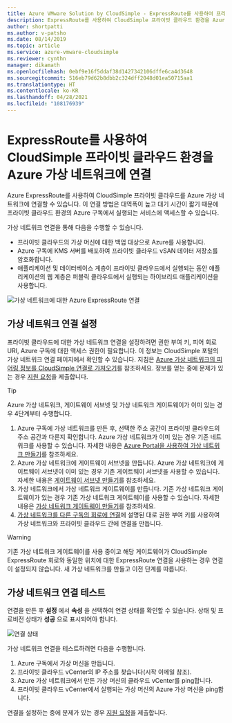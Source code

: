 ```yaml
---
title: Azure VMware Solution by CloudSimple - ExpressRoute를 사용하여 프라이빗 클라우드를 Azure 네트워크에 연결
description: ExpressRoute를 사용하여 CloudSimple 프라이빗 클라우드 환경을 Azure 가상 네트워크에 연결하는 방법 설명
author: shortpatti
ms.author: v-patsho
ms.date: 08/14/2019
ms.topic: article
ms.service: azure-vmware-cloudsimple
ms.reviewer: cynthn
manager: dikamath
ms.openlocfilehash: 0ebf9e16f5ddaf38d1427342106dffe6ca4d3648
ms.sourcegitcommit: 516eb79d62b8dbb2c324dff2048d01ea50715aa1
ms.translationtype: HT
ms.contentlocale: ko-KR
ms.lasthandoff: 04/28/2021
ms.locfileid: "108176939"
---
```

# <a name="connect-your-cloudsimple-private-cloud-environment-to-the-azure-virtual-network-using-expressroute"></a>ExpressRoute를 사용하여 CloudSimple 프라이빗 클라우드 환경을 Azure 가상 네트워크에 연결

Azure ExpressRoute를 사용하여 CloudSimple 프라이빗 클라우드를 Azure 가상 네트워크에 연결할 수 있습니다.  이 연결 방법은 대역폭이 높고 대기 시간이 짧기 때문에 프라이빗 클라우드 환경의 Azure 구독에서 실행되는 서비스에 액세스할 수 있습니다.

가상 네트워크 연결을 통해 다음을 수행할 수 있습니다.

* 프라이빗 클라우드의 가상 머신에 대한 백업 대상으로 Azure를 사용합니다.
* Azure 구독에 KMS 서버를 배포하여 프라이빗 클라우드 vSAN 데이터 저장소를 암호화합니다.
* 애플리케이션 및 데이터베이스 계층이 프라이빗 클라우드에서 실행되는 동안 애플리케이션의 웹 계층은 퍼블릭 클라우드에서 실행되는 하이브리드 애플리케이션을 사용합니다.

![가상 네트워크에 대한 Azure ExpressRoute 연결](media/cloudsimple-azure-network-connection.png)

## <a name="set-up-a-virtual-network-connection"></a>가상 네트워크 연결 설정

프라이빗 클라우드에 대한 가상 네트워크 연결을 설정하려면 권한 부여 키, 피어 회로 URI, Azure 구독에 대한 액세스 권한이 필요합니다. 이 정보는 CloudSimple 포털의 가상 네트워크 연결 페이지에서 확인할 수 있습니다. 지침은 [Azure 가상 네트워크의 피어링 정보를 CloudSimple 연결로 가져오기](virtual-network-connection.md)를 참조하세요. 정보를 얻는 중에 문제가 있는 경우 <a href="https://portal.azure.com/#blade/Microsoft_Azure_Support/HelpAndSupportBlade/newsupportrequest" target="_blank">지원 요청</a>을 제출합니다.

> [!TIP]
> Azure 가상 네트워크, 게이트웨이 서브넷 및 가상 네트워크 게이트웨이가 이미 있는 경우 4단계부터 수행합니다.

1. Azure 구독에 가상 네트워크를 만든 후, 선택한 주소 공간이 프라이빗 클라우드의 주소 공간과 다른지 확인합니다.  Azure 가상 네트워크가 이미 있는 경우 기존 네트워크를 사용할 수 있습니다.  자세한 내용은 [Azure Portal을 사용하여 가상 네트워크 만들기](../virtual-network/quick-create-portal.md)를 참조하세요.
2. Azure 가상 네트워크에 게이트웨이 서브넷을 만듭니다.  Azure 가상 네트워크에 게이트웨이 서브넷이 이미 있는 경우 기존 게이트웨이 서브넷을 사용할 수 있습니다. 자세한 내용은 [게이트웨이 서브넷 만들기](../expressroute/expressroute-howto-add-gateway-portal-resource-manager.md#create-the-gateway-subnet)를 참조하세요.
3. 가상 네트워크에서 가상 네트워크 게이트웨이를 만듭니다.  기존 가상 네트워크 게이트웨이가 있는 경우 기존 가상 네트워크 게이트웨이를 사용할 수 있습니다. 자세한 내용은 [가상 네트워크 게이트웨이 만들기](../expressroute/expressroute-howto-add-gateway-portal-resource-manager.md#create-the-virtual-network-gateway)를 참조하세요.
4. [가상 네트워크를 다른 구독의 회로에 연결](../expressroute/expressroute-howto-linkvnet-portal-resource-manager.md#connect-a-vnet-to-a-circuit---different-subscription)에 설명된 대로 권한 부여 키를 사용하여 가상 네트워크와 프라이빗 클라우드 간에 연결을 만듭니다.

> [!WARNING]
> 기존 가상 네트워크 게이트웨이를 사용 중이고 해당 게이트웨이가 CloudSimple ExpressRoute 회로와 동일한 위치에 대한 ExpressRoute 연결을 사용하는 경우 연결이 설정되지 않습니다.  새 가상 네트워크를 만들고 이전 단계를 따릅니다.

## <a name="test-the-virtual-network-connection"></a>가상 네트워크 연결 테스트

연결을 만든 후 **설정** 에서 **속성** 을 선택하여 연결 상태를 확인할 수 있습니다.  상태 및 프로비전 상태가 **성공** 으로 표시되어야 합니다.

![연결 상태](media/azure-expressroute-connection.png)

가상 네트워크 연결을 테스트하려면 다음을 수행합니다.

1. Azure 구독에서 가상 머신을 만듭니다.
2. 프라이빗 클라우드 vCenter의 IP 주소를 찾습니다(시작 이메일 참조).
3. Azure 가상 네트워크에서 만든 가상 머신의 클라우드 vCenter를 ping합니다.
4. 프라이빗 클라우드 vCenter에서 실행되는 가상 머신의 Azure 가상 머신을 ping합니다.

연결을 설정하는 중에 문제가 있는 경우 <a href="https://portal.azure.com/#blade/Microsoft_Azure_Support/HelpAndSupportBlade/newsupportrequest" target="_blank">지원 요청</a>을 제출합니다.
